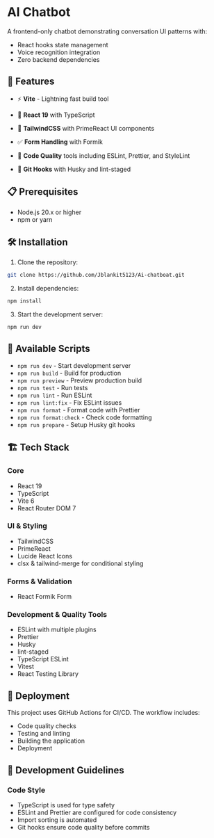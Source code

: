 # AI Chatbot

A frontend-only chatbot demonstrating conversation UI patterns with:  
- React hooks state management  
- Voice recognition integration  
- Zero backend dependencies 

## 🚀 Features

- ⚡️ **Vite** - Lightning fast build tool
- 🎯 **React 19** with TypeScript
- 🎨 **TailwindCSS** with PrimeReact UI components

- ✅ **Form Handling** with Formik
- 📝 **Code Quality** tools including ESLint, Prettier, and StyleLint
- 🔄 **Git Hooks** with Husky and lint-staged

## 📋 Prerequisites

- Node.js 20.x or higher
- npm or yarn

## 🛠️ Installation

1. Clone the repository:

```bash
git clone https://github.com/Jblankit5123/Ai-chatboat.git
```

2. Install dependencies:

```bash
npm install
```

3. Start the development server:

```bash
npm run dev
```

## 📜 Available Scripts

- `npm run dev` - Start development server
- `npm run build` - Build for production
- `npm run preview` - Preview production build
- `npm run test` - Run tests
- `npm run lint` - Run ESLint
- `npm run lint:fix` - Fix ESLint issues
- `npm run format` - Format code with Prettier
- `npm run format:check` - Check code formatting
- `npm run prepare` - Setup Husky git hooks

## 🏗️ Tech Stack

### Core

- React 19
- TypeScript
- Vite 6
- React Router DOM 7


### UI & Styling

- TailwindCSS
- PrimeReact
- Lucide React Icons
- clsx & tailwind-merge for conditional styling

### Forms & Validation

- React Formik Form


### Development & Quality Tools

- ESLint with multiple plugins
- Prettier
- Husky
- lint-staged
- TypeScript ESLint
- Vitest
- React Testing Library

## 🚀 Deployment

This project uses GitHub Actions for CI/CD. The workflow includes:

- Code quality checks
- Testing and linting
- Building the application
- Deployment

## 📝 Development Guidelines

### Code Style

- TypeScript is used for type safety
- ESLint and Prettier are configured for code consistency
- Import sorting is automated
- Git hooks ensure code quality before commits

